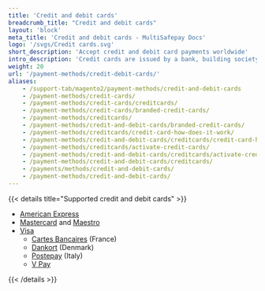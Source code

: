 ```yaml
---
title: 'Credit and debit cards'
breadcrumb_title: "Credit and debit cards"
layout: 'block'
meta_title: 'Credit and debit cards - MultiSafepay Docs'
logo: '/svgs/Credit cards.svg'
short_description: 'Accept credit and debit card payments worldwide'
intro_description: 'Credit cards are issued by a bank, building society, or card scheme and let customers pay for products or services on credit. Debit cards are issued by a bank and let customers transfer funds directly from their bank account.'
weight: 20
url: '/payment-methods/credit-debit-cards/'
aliases:
    - /support-tab/magento2/payment-methods/credit-and-debit-cards
    - /payment-methods/credit-cards/
    - /payment-methods/credit-cards/creditcards/
    - /payment-methods/credit-cards/branded-credit-cards/
    - /payment-methods/creditcards/
    - /payment-methods/credit-and-debit-cards/branded-credit-cards/
    - /payment-methods/creditcards/credit-card-how-does-it-work/
    - /payment-methods/credit-and-debit-cards/creditcards/credit-card-how-does-it-work/
    - /payment-methods/creditcards/activate-credit-cards/
    - /payment-methods/credit-and-debit-cards/creditcards/activate-credit-cards/
    - /payment-methods/credit-and-debit-cards/creditcards/
    - /payments/methods/credit-and-debit-cards/
    - /payment-methods/credit-and-debit-cards/
--- 
```


{{< details title="Supported credit and debit cards" >}}

- [American Express](https://www.americanexpress.com/nl-nl/)
- [Mastercard](https://www.mastercard.com/global/en.html) and [Maestro](https://brand.mastercard.com/brandcenter/more-about-our-brands.html)
- [Visa](https://www.visa.com/globalgateway/?retcountry=1)
  - [Cartes Bancaires](https://www.cartes-bancaires.com/) (France)
  - [Dankort](https://www.dankort.dk/en/privat/) (Denmark)
  - [Postepay](https://postepay.poste.it/) (Italy)
  - [V Pay](https://www.visaeurope.lu/en_LU/products/vpay.html)

{{< /details >}}